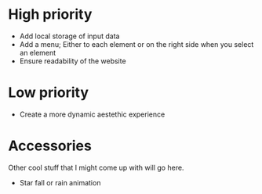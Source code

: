 # High priority
- Add local storage of input data
- Add a menu; Either to each element or on the right side when you select an element
- Ensure readability of the website

# Low priority
- Create a more dynamic aestethic experience

# Accessories
Other cool stuff that I might come up with will go here.
- Star fall or rain animation
